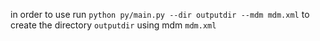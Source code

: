 in order to use run `python py/main.py --dir outputdir --mdm mdm.xml` to create the directory `outputdir` using mdm `mdm.xml`
